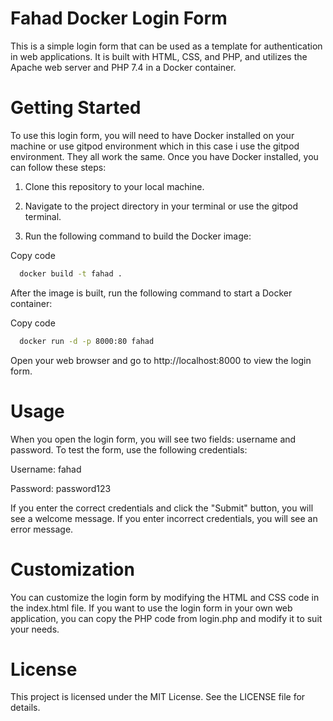 # Fahad Docker Login Form

This is a simple login form that can be used as a template for authentication in web applications. It is built with HTML, CSS, and PHP, and utilizes the Apache web server and PHP 7.4 in a Docker container.

# Getting Started

To use this login form, you will need to have Docker installed on your machine or use gitpod environment which in this case i use the gitpod environment. They all work the same. Once you have Docker installed, you can follow these steps:

1. Clone this repository to your local machine.

2. Navigate to the project directory in your terminal or use the gitpod terminal.

3. Run the following command to build the Docker image:

Copy code

```bash
  docker build -t fahad .
```

After the image is built, run the following command to start a Docker container:

Copy code

```bash
  docker run -d -p 8000:80 fahad
```


Open your web browser and go to http://localhost:8000 to view the login form.

# Usage

When you open the login form, you will see two fields: username and password. To test the form, use the following credentials:

Username: fahad

Password: password123

If you enter the correct credentials and click the "Submit" button, you will see a welcome message. If you enter incorrect credentials, you will see an error message.

# Customization

You can customize the login form by modifying the HTML and CSS code in the index.html file. If you want to use the login form in your own web application, you can copy the PHP code from login.php and modify it to suit your needs.

# License

This project is licensed under the MIT License. See the LICENSE file for details.
